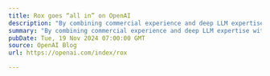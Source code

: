 ```yaml
---
title: Rox goes “all in” on OpenAI
description: "By combining commercial experience and deep LLM expertise with OpenAI’s models, Rox makes every seller a top 1% seller."
summary: "By combining commercial experience and deep LLM expertise with OpenAI’s models, Rox makes every seller a top 1% seller."
pubDate: Tue, 19 Nov 2024 07:00:00 GMT
source: OpenAI Blog
url: https://openai.com/index/rox

---
```


